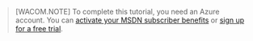 > [WACOM.NOTE]
> To complete this tutorial, you need an Azure account. You can [activate your MSDN subscriber benefits][activate your MSDN subscriber benefits] or [sign up for a free trial][sign up for a free trial].

  [activate your MSDN subscriber benefits]: http://www.windowsazure.com/en-us/pricing/member-offers/msdn-benefits-details/
  [sign up for a free trial]: http://www.windowsazure.com/en-us/pricing/free-trial/

